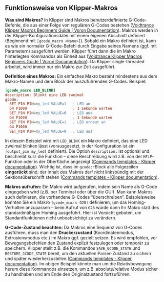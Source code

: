 ## Funktionsweise von Klipper-Makros

**Was sind Makros?** In Klipper sind Makros benutzerdefinierte G-Code-Befehle, die aus einer Folge von regulären G-Codes bestehen ([Voidtrance Klipper Macros Beginners Guide | Voron Documentation](https://docs.vorondesign.com/community/howto/voidtrance/Klipper_Macros_Beginners_Guide.html#:~:text=Macros%20are%20a%20collection%20of,macro%20is%20executed%20to%20completion)). Makros werden in der Klipper-Konfigurationsdatei mit einem eigenen Abschnitt definiert (Beginnend mit `[gcode_macro <Name>]`). Sobald ein Makro definiert ist, kann es wie ein normaler G-Code-Befehl durch Eingabe seines Namens (ggf. mit Parametern) ausgeführt werden. Klipper führt dann die im Makro hinterlegten Kommandos als Einheit aus ([Voidtrance Klipper Macros Beginners Guide | Voron Documentation](https://docs.vorondesign.com/community/howto/voidtrance/Klipper_Macros_Beginners_Guide.html#:~:text=Macros%20are%20a%20collection%20of,macro%20is%20executed%20to%20completion)). Da Klipper single-threaded arbeitet, wird immer nur ein Makro zur Zeit ausgeführt.

**Definition eines Makros:** Ein einfaches Makro besteht mindestens aus dem Makro-Namen und dem Block der auszuführenden G-Codes. Beispiel:

```ini
[gcode_macro LED_BLINK]
description: Blinkt eine LED zweimal
gcode:
  SET_PIN PIN=my_led VALUE=1   ; LED an
  G4 P1000                     ; 1 Sekunde warten
  SET_PIN PIN=my_led VALUE=0   ; LED aus
  G4 P1000                     ; 1 Sekunde warten
  SET_PIN PIN=my_led VALUE=1   ; LED erneut an
  G4 P1000
  SET_PIN PIN=my_led VALUE=0   ; LED aus
```

In diesem Beispiel wird mit `LED_BLINK` ein Makro definiert, das eine LED zweimal blinken lässt (vorausgesetzt, in der Konfiguration ist ein `[output_pin my_led]` definiert). Die Option `description:` ist optional und beschreibt kurz die Funktion – diese Beschreibung wird z.B. von der `HELP`-Funktion oder in der Oberfläche angezeigt ([Commands templates - Klipper documentation](https://www.klipper3d.org/Command_Templates.html#:~:text=description%3A%20Blink%20my_led%20one%20time,G4%20P2000%20SET_PIN%20PIN%3Dmy_led%20VALUE%3D0)). Wichtig ist, dass im `gcode:`-Block alle Folgezeilen **eingerückt** sind; der Inhalt des Makros darf nicht linksbündig mit der Sektionsüberschrift stehen ([Commands templates - Klipper documentation](https://www.klipper3d.org/Command_Templates.html#:~:text=Note%20how%20the%20,never%20start%20at%20the%20beginning)).

**Makros aufrufen:** Ein Makro wird aufgerufen, indem sein Name als G-Code eingegeben wird (z.B. per Terminal oder über die GUI). Man kann Makros auch definieren, die vorhandene G-Codes “überschreiben”. Beispielsweise könnten Sie ein Makro `[gcode_macro G28]` definieren, um das Homing-Verhalten anzupassen – beim Aufruf von `G28` würde dann Ihr Makro statt des standardmäßigen Homing ausgeführt. Hier ist Vorsicht geboten, um Standardfunktionen nicht unbeabsichtigt zu verändern.

**G-Code-Zustand beachten:** Da Makros eine Sequenz von G-Codes ausführen, muss man den **Druckerzustand** (Koordinatenmodus, Extrusionsmodus etc.) im Makro ggf. gezielt setzen. Es wird empfohlen, vor Bewegungsbefehlen den Zustand explizit festzulegen oder temporär zu speichern. Klipper stellt z.B. die Kommandos `SAVE_GCODE_STATE` und `RESTORE_GCODE_STATE` bereit, um den aktuellen Parser-Zustand zu sichern und später wiederherzustellen ([Commands templates - Klipper documentation](https://www.klipper3d.org/Command_Templates.html#:~:text=A%20common%20way%20to%20accomplish,For%20example)). Im obigen Beispiel könnte man um die Relativbewegung herum diese Kommandos einsetzen, um z.B. absolute/relative Modus sicher zu handhaben und am Ende den Originalzustand fortzuführen.
